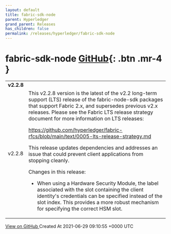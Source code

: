 ```yaml
---
layout: default
title: fabric-sdk-node
parent: Hyperledger
grand_parent: Releases
has_children: false
permalink: /releases/hyperledger/fabric-sdk-node
---
```


# fabric-sdk-node <span class="fs-3 right-align">[GitHub](https://github.com/hyperledger/fabric-sdk-node){: .btn .mr-4 }</span>


<div>
    <table>
        <tr>
            <td colspan="2">
                <b>
                    v2.2.8
                </b>
            </td>
        </tr>
        <tr>
            <td>
                <span class="chip">
                    v2.2.8
                </span>
            </td>
            <td>
                This v2.2.8 version is the latest of the v2.2 long-term support (LTS) release of the fabric-node-sdk packages that support Fabric 2.x, and supersedes previous v2.x releases. Please see the Fabric LTS release strategy document for more information on LTS releases:

https://github.com/hyperledger/fabric-rfcs/blob/main/text/0005-lts-release-strategy.md

This release updates dependencies and addresses an issue that could prevent client applications from stopping cleanly.

Changes in this release:

- When using a Hardware Security Module, the label associated with the slot containing the client identity's credentials can be specified instead of the slot index. This provides a more robust mechanism for specifying the correct HSM slot.
            </td>
        </tr>
    </table>
    <a href="https://github.com/hyperledger/fabric-sdk-node/releases/tag/v2.2.8" class=".btn">
        View on GitHub
    </a>
    <span class="right-align">
        Created At 2021-06-29 09:10:55 +0000 UTC
    </span>
</div>

